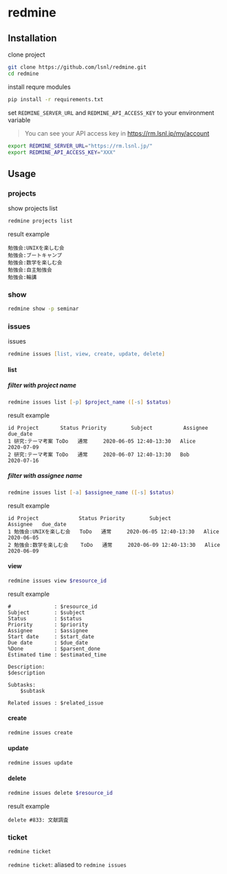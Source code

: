 # redmine

## Installation

clone project

```zsh
git clone https://github.com/lsnl/redmine.git
cd redmine
```

install requre modules

```zsh
pip install -r requirements.txt
```

set `REDMINE_SERVER_URL` and `REDMINE_API_ACCESS_KEY` to your environment variable

> You can see your API access key in https://rm.lsnl.jp/my/account

```zsh
export REDMINE_SERVER_URL="https://rm.lsnl.jp/"
export REDMINE_API_ACCESS_KEY="XXX"
```

## Usage

### projects

show projects list

```zsh
redmine projects list
```

result example

```
勉強会:UNIXを楽しむ会
勉強会:ブートキャンプ
勉強会:数学を楽しむ会
勉強会:自主勉強会
勉強会:輪講
```

### show

```zsh
redmine show -p seminar
```

### issues

issues

```zsh
redmine issues [list, view, create, update, delete]
```

#### list

##### filter with project name

```zsh
redmine issues list [-p] $project_name ([-s] $status)
```

result example

```
id Project       Status Priority        Subject          Assignee   due_date
1 研究:テーマ考案 ToDo   通常     2020-06-05 12:40-13:30   Alice     2020-07-09
2 研究:テーマ考案 ToDo   通常     2020-06-07 12:40-13:30   Bob       2020-07-16
```

##### filter with assignee name

```zsh
redmine issues list [-a] $assignee_name ([-s] $status)
```

result example

```
id Project             Status Priority        Subject          Assignee   due_date
1 勉強会:UNIXを楽しむ会   ToDo   通常     2020-06-05 12:40-13:30   Alice     2020-06-05
2 勉強会:数学を楽しむ会    ToDo   通常     2020-06-09 12:40-13:30   Alice     2020-06-09
```

#### view

```zsh
redmine issues view $resource_id
```

result example

```
#              : $resource_id
Subject        : $subject
Status         : $status
Priority       : $priority
Assignee       : $assignee
Start date     : $start_date
Due date       : $due_date
%Done          : $parsent_done
Estimated time : $estimated_time

Description:
$description

Subtasks:
    $subtask

Related issues : $related_issue
```

#### create

```zsh
redmine issues create
```

#### update

```zsh
redmine issues update
```

#### delete

```zsh
redmine issues delete $resource_id
```

result example

```
delete #833: 文献調査
```
### ticket

```zsh
redmine ticket
```

`redmine ticket`: aliased to `redmine issues`
